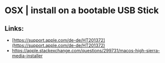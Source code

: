 # OSX \| install on a bootable USB Stick

## Links:

* [https://support.apple.com/de-de/HT201372](https://support.apple.com/de-de/HT201372)
* https://apple.stackexchange.com/questions/299731/macos-high-sierra-media-installer



